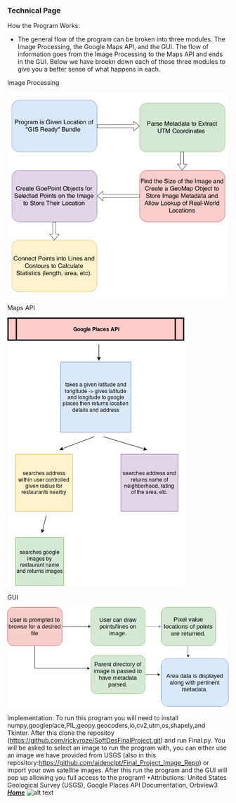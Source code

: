 ### Technical Page
How the Program Works:
+ The general flow of the program can be broken into three modules. The Image Processing, the Google Maps API, and the GUI. The flow of information goes from the Image Processing to the Maps API and ends in the GUI. Below we have broekn down each of those three modules to give you a better sense of what happens in each.

Image Processing

![](./flow_chart.png)

Maps API

![](./flowchart.png)

GUI

![](./Flow__Chart.png)

Implementation: 
To run this program you will need to install numpy,googleplace,PIL,geopy.geocoders,io,cv2,utm,os,shapely,and Tkinter. After this clone the repositoy (https://github.com/rickyroze/SoftDesFinalProject.git) and run Final.py. You will be asked to select an image to run the program with, you can either use an image we have provided from USGS (also in this repository:https://github.com/aidenclpt/Final_Project_Image_Repo) or import your own satellite images. After this run the program and the GUI will pop up allowing you full access to the program! 
+Attributions: United States Geological Survey (USGS), Google Places API Documentation, Orbview3
[***Home***](https://rickyroze.github.io/SoftDesFinalProject/)
![alt text](SoftDesFinalProject/docs/flowchart.png "Flowchart1")

